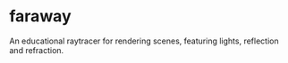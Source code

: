 # faraway

An educational raytracer for rendering scenes, featuring lights, reflection and refraction.
